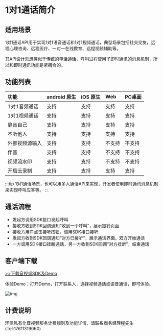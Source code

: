 # 1对1通话简介

## 适用场景

1对1通话API用于实现1对1语音通话和1对1视频通话，典型场景包括社交交友，远程心理咨询、远程医疗、一对一在线教育、远程视频辅助等。

其API设计思想类似于传统的电话通话，呼叫过程使用了即时通讯的消息机制，所以和即时通讯功能是紧耦合的。

## 功能列表

| 功能           | android 原生 | iOS 原生 | Web    | PC桌面 |
| :------------- | :----------- | :------- | :----- | :----- |
| 1对1音频通话   | 支持         | 支持     | 支持   | 支持   |
| 1对1视频通话   | 支持         | 支持     | 支持   | 支持   |
| 静音自己       | 支持         | 支持     | 支持   | 支持   |
| 不听他人       | 支持         | 支持     | 支持   | 支持   |
| 外部视频源输入 | 支持         | 支持     | 不支持 | 不支持 |
| 伴音           | 支持         | 支持     | 不支持 | 不支持 |
| 视频流水印     | 支持         | 支持     | 不支持 | 不支持 |
| 开启云录制     | 支持         | 支持     | 支持   | 支持   |

:::tip
1对1通话场景，也可以用多人通话API来实现，开发者使用即时通讯消息机制来实现呼叫应答等。
:::

## 通话流程

- 发起方调用SDK接口发起呼叫
- 接收方收到SDK回调通知“收到一个呼叫”，展示振铃页面
- 接收方用户点击接听按钮，调用SDK接口接听
- 发起方收到SDK回调通知“对方已接听”，展示通话界面，双方开始通话
- 一方调用SDK接口挂断通话，另一方收到SDK回调“对方挂断”，结束通话

## 客户端下载

[>>下载音视频SDK及Demo](common_clientsdk.html#音视频sdk下载)

体验Demo：打开Demo，打开联系人，选择视频通话或语音通话，即可体验。

![img](/images/privitization/1v1-demo.png)

## 计费说明

环信私有化音视频服务计费规则及功能详情，请联系商务经理程先生(Tel:17611319060)